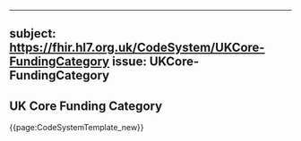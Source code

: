 
---
subject: https://fhir.hl7.org.uk/CodeSystem/UKCore-FundingCategory
issue: UKCore-FundingCategory
---
## UK Core Funding Category

{{page:CodeSystemTemplate_new}}
    

